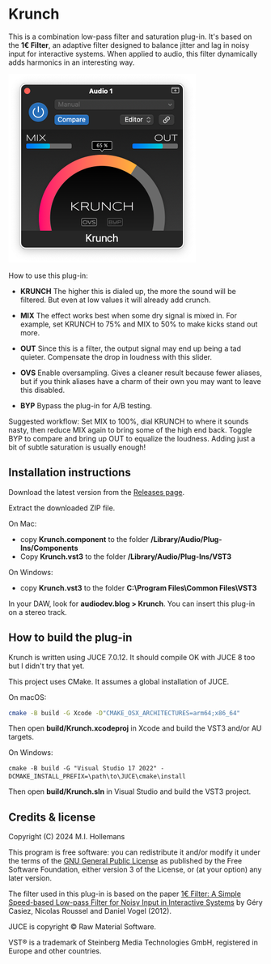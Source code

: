 # Krunch

This is a combination low-pass filter and saturation plug-in. It's based on the **1€ Filter**, an adaptive filter designed to balance jitter and lag in noisy input for interactive systems. When applied to audio, this filter dynamically adds harmonics in an interesting way.

![](Krunch.png)

How to use this plug-in:

- **KRUNCH** The higher this is dialed up, the more the sound will be filtered. But even at low values it will already add crunch.

- **MIX** The effect works best when some dry signal is mixed in. For example, set KRUNCH to 75% and MIX to 50% to make kicks stand out more.

- **OUT** Since this is a filter, the output signal may end up being a tad quieter. Compensate the drop in loudness with this slider.

- **OVS** Enable oversampling. Gives a cleaner result because fewer aliases, but if you think aliases have a charm of their own you may want to leave this disabled.

- **BYP** Bypass the plug-in for A/B testing.

Suggested workflow: Set MIX to 100%, dial KRUNCH to where it sounds nasty, then reduce MIX again to bring some of the high end back. Toggle BYP to compare and bring up OUT to equalize the loudness. Adding just a bit of subtle saturation is usually enough!

## Installation instructions

Download the latest version from the [Releases page](https://github.com/hollance/krunch/releases).

Extract the downloaded ZIP file.

On Mac:

- copy **Krunch.component** to the folder **/Library/Audio/Plug-Ins/Components**
- Copy **Krunch.vst3** to the folder **/Library/Audio/Plug-Ins/VST3**

On Windows:

- copy **Krunch.vst3** to the folder **C:\Program Files\Common Files\VST3**

In your DAW, look for **audiodev.blog > Krunch**. You can insert this plug-in on a stereo track.

## How to build the plug-in

Krunch is written using JUCE 7.0.12. It should compile OK with JUCE 8 too but I didn't try that yet.

This project uses CMake. It assumes a global installation of JUCE.

On macOS:

```bash
cmake -B build -G Xcode -D"CMAKE_OSX_ARCHITECTURES=arm64;x86_64"
```

Then open **build/Krunch.xcodeproj** in Xcode and build the VST3 and/or AU targets.

On Windows:

```text
cmake -B build -G "Visual Studio 17 2022" -DCMAKE_INSTALL_PREFIX=\path\to\JUCE\cmake\install
```

Then open **build/Krunch.sln** in Visual Studio and build the VST3 project.

## Credits & license

Copyright (C) 2024 M.I. Hollemans

This program is free software: you can redistribute it and/or modify it under the terms of the [GNU General Public License](https://www.gnu.org/licenses/gpl-3.0.en.html) as published by the Free Software Foundation, either version 3 of the License, or (at your option) any later version.

The filter used in this plug-in is based on the paper [1€ Filter: A Simple Speed-based Low-pass Filter for Noisy Input in Interactive Systems](https://gery.casiez.net/1euro/) by Géry Casiez, Nicolas Roussel and Daniel Vogel (2012).

JUCE is copyright © Raw Material Software.

VST® is a trademark of Steinberg Media Technologies GmbH, registered in Europe and other countries.
